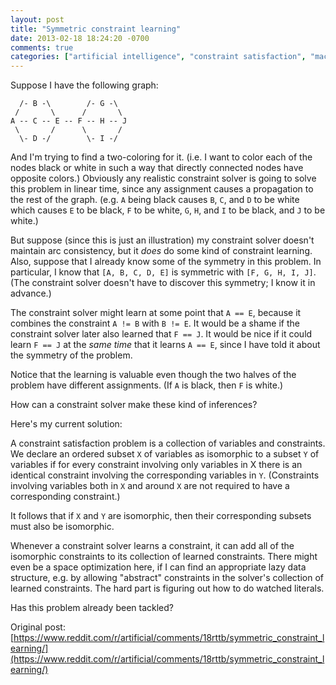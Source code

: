 ```yaml
---
layout: post
title: "Symmetric constraint learning"
date: 2013-02-18 18:24:20 -0700
comments: true
categories: ["artificial intelligence", "constraint satisfaction", "machine learning"]
---
```


Suppose I have the following graph:

```
  /- B -\        /- G -\
 /       \      /       \
A -- C -- E -- F -- H -- J
 \       /      \       /
  \- D -/        \- I -/
```

And I'm trying to find a two-coloring for it. (i.e. I want to color each of the nodes black or white in such a way that directly connected nodes have opposite colors.)
Obviously any realistic constraint solver is going to solve this problem in linear time, since any assignment causes a propagation to the rest of the graph.
(e.g. `A` being black causes `B`, `C`, and `D` to be white which causes `E` to be black, `F` to be white, `G`, `H`, and `I` to be black, and
`J` to be white.)

But suppose (since this is just an illustration) my constraint solver doesn't maintain arc consistency, but it *does* do some kind of
constraint learning. Also, suppose that I already know some of the symmetry in this problem.
In particular, I know that `[A, B, C, D, E]` is symmetric with `[F, G, H, I, J]`.
(The constraint solver doesn't have to discover this symmetry; I know it in advance.)

The constraint solver might learn at some point that `A == E`, because it combines the constraint `A != B` with `B != E`.
It would be a shame if the constraint solver later also learned that `F == J`. It would be nice if it could learn
`F == J` at the *same time* that it learns `A == E`, since I have told it about the symmetry of the problem.

Notice that the learning is valuable even though the two halves of the problem have different assignments. (If `A` is black, then `F` is white.)

How can a constraint solver make these kind of inferences?

Here's my current solution:

A constraint satisfaction problem is a collection of variables and constraints. We declare an ordered subset `X` of variables as
isomorphic to a subset `Y` of variables if for every constraint involving only variables in X there is an identical constraint involving the
corresponding variables in `Y`. (Constraints involving variables both in `X` and around `X` are not required to have a corresponding constraint.)

It follows that if `X` and `Y` are isomorphic, then their corresponding subsets must also be isomorphic.

Whenever a constraint solver learns a constraint, it can add all of the isomorphic constraints to its collection of learned constraints.
There might even be a space optimization here, if I can find an appropriate lazy data structure, e.g. by allowing "abstract" constraints
in the solver's collection of learned constraints. The hard part is figuring out how to do watched literals.

Has this problem already been tackled?


Original post:
[https://www.reddit.com/r/artificial/comments/18rttb/symmetric_constraint_learning/](https://www.reddit.com/r/artificial/comments/18rttb/symmetric_constraint_learning/)
